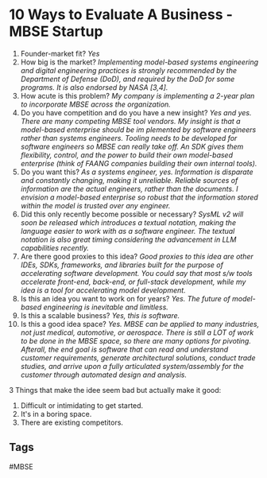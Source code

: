 # 10 Ways to Evaluate A Business - MBSE Startup

1. Founder-market fit? *Yes*  
2. How big is the market? *Implementing model-based systems engineering and digital engineering practices is strongly recommended by the Department of Defense (DoD), and required by the DoD for some programs. It is also endorsed by NASA [3,4].*  
3. How acute is this problem? *My company is implementing a 2-year plan to incorporate MBSE across the organization.*  
4. Do you have competition and do you have a new insight? *Yes and yes. There are many competing MBSE tool vendors. My insight is that a model-based enterprise should be im
plemented by software engineers rather than systems engineers. Tooling needs to be developed for software engineers so MBSE can really take off. An SDK gives them flexibility, control, and the power to build their own model-based enterprise (think of FAANG companies building their own internal tools).*  
5. Do you want this? *As a systems engineer, yes. Information is disparate and constantly changing, making it unreliable. Reliable sources of information are the actual engineers, rather than the documents. I envision a model-based enterprise so robust that the information stored within the model is trusted over any engineer.*  
6. Did this only recently become possible or necessary? *SysML v2 will soon be released which introduces a textual notation, making the language easier to work with as a software engineer. The textual notation is also great timing considering the advancement in LLM capabilities recently.*  
7. Are there good proxies to this idea? *Good proxies to this idea are other IDEs, SDKs, frameworks, and libraries built for the purpose of accelerating software development. You could say that most s/w tools accelerate front-end, back-end, or full-stack development, while my idea is a tool for accelerating model development.*  
8. Is this an idea you want to work on for years? *Yes. The future of model-based engineering is inevitable and limitless.*  
9. Is this a scalable business? *Yes, this is software.*  
10. Is this a good idea space? *Yes. MBSE can be applied to many industries, not just medical, automotive, or aerospace. There is still a LOT of work to be done in the MBSE space, so there are many options for pivoting. Afterall, the end goal is software that can read and understand customer requirements, generate architectural solutions, conduct trade studies, and arrive upon a fully articulated system/assembly for the customer through automated design and analysis.*  

3 Things that make the idee seem bad but actually make it good:  
1. Difficult or intimidating to get started.  
2. It's in a boring space.  
3. There are existing competitors.  

## Tags
#MBSE
